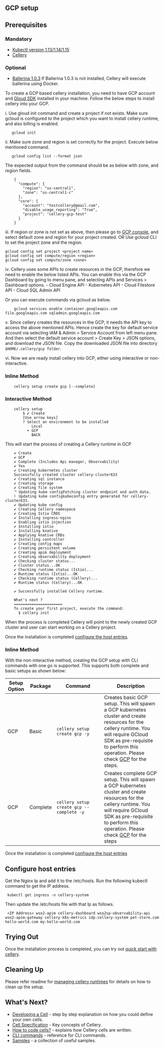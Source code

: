 GCP setup
---
## Prerequisites
### Mandatory
- [Kubectl version 1.13/1.14/1.15](https://kubernetes.io/docs/tasks/tools/install-kubectl/)
- [Cellery](../../README.md#download-cellery)

### Optional
- [Ballerina 1.0.3](https://ballerina.io/downloads/)
If Ballerina 1.0.3 is not installed, Cellery will execute ballerina using Docker.

To create a GCP based cellery installation, you need to have GCP account and [Gloud SDK](https://cloud.google.com/sdk/docs/) installed in your machine. 
Follow the below steps to install cellery into your GCP.

i. Use gloud init command and create a project if not exists. Make sure gcloud is configured to the project which you want to install cellery runtime, and also billing is enabled.
```
   gcloud init
```
ii. Make sure zone and region is set correctly for the project. Execute below mentioned command.
```
   gcloud config list --format json
```
The expected output from the command should be as below with zone, and region fields.
```
    {
      "compute": {
        "region": "us-central1",
        "zone": "us-central1-c"
      },
      "core": {
        "account": "testcellery@gmail.com",
        "disable_usage_reporting": "True",
        "project": "cellery-gcp-test"
      }
    }
```

iii. If region or zone is not set as above, then please go to [GCP console](https://console.cloud.google.com/compute/settings?_ga=2.20830648.-1274616255.1554447482), and select default zone and region for your project created. 
   OR 
   Use gcloud CLI to set the project zone and the region.
   ```
   gcloud config set project <project name>
   gcloud config set compute/region <region>
   gcloud config set compute/zone <zone>
   ```

iv. Cellery uses some APIs to create resources in the GCP, therefore we need to enable the below listed APIs. 
You can enable this via the GCP Dashboard by going to menu pane, and selecting APIs and Services > Dashboard options. 
    - Cloud Engine API
    - Kubernetes API
    - Cloud Filestore API
    - Cloud SQL Admin API

   Or you can execute commands via gcloud as below.
```
    gcloud services enable container.googleapis.com file.googleapis.com sqladmin.googleapis.com
```

v. Since cellery creates the resources in the GCP, it needs the API key to access the above mentioned APIs. Hence create the key for default service account via 
selecting IAM & Admin > Service Account from left menu pane. And then select the default service account > Create Key > JSON options, and download the JSON file. Copy the 
downloaded JSON file into directory `$HOME/.cellery/gcp folder`.

vi. Now we are ready install cellery into GCP, either using interactive or non-interactive. 

### Inline Method
```
    cellery setup create gcp [--complete]
```

### Interactive Method
```
    cellery setup
        $ ✔ Create
        [Use arrow keys]
        ? Select an environment to be installed
            Local
          ➤ GCP
            BACK
```
This will start the process of creating a Cellery runtime in GCP

```
    ✔ Create
    ✔ GCP
    ✔ Complete (Includes Api manager, Observability)
    ✔ Yes
    ✔ Creating kubernetes cluster
    Successfully created cluster cellery-cluster633
    ✔ Creating sql instance
    ✔ Creating storage
    ✔ Creating file system
    ⠙ Updating kube configFetching cluster endpoint and auth data.
    ⠇ Updating kube configkubeconfig entry generated for cellery-cluster633.
    ✔ Updating kube config
    ✔ Creating Cellery namespace
    ✔ Creating Istio CRDS
    ✔ Installing ingress-nginx
    ✔ Enabling istio injection
    ✔ Installing istio
    ✔ Installing knative
    ✔ Applying knative CRDs
    ✔ Installing controller
    ✔ Creating config maps
    ✔ Creating persistent volume
    ✔ Creating apim deployment
    ✔ Creating observability deployment
    ✔ Checking cluster status...
    ✔ Cluster status...OK
    ✔ Checking runtime status (Istio)...
    ✔ Runtime status (Istio)...OK
    ✔ Checking runtime status (Cellery)...
    ✔ Runtime status (Cellery)...OK
    
    ✔ Successfully installed Cellery runtime.
    
    What's next ?
    ======================
    To create your first project, execute the command:
      $ cellery init
```
    
When the process is completed Cellery will point to the newly created GCP cluster and user can start working on a Cellery project. 

Once the installation is completed [configure the host entries](#configure-host-entries).

### Inline Method

With the non-interactive method, creating the GCP setup with CLI commands with one go is supported. This supports both complete and basic setups as shown below:

| Setup Option | Package | Command <img width=1100/> | Description |
|--------------|------|---------|-------------|
| GCP | Basic | `cellery setup create gcp -y` | Creates basic GCP setup. This will spawn a GCP kubernetes cluster and create resources for the cellery runtime. You will require GCloud SDK as pre-requisite to perform this operation. Please check [GCP](#2.-gcp) for the steps.| 
| GCP | Complete | `cellery setup create gcp --complete -y` | Creates complete GCP setup. This will spawn a GCP kubernetes cluster and create resources for the cellery runtime. You will require GCloud SDK as pre-requisite to perform this operation. Please check [GCP](#2.-gcp) for the steps| 

Once the installation is completed [configure the host entries](#configure-host-entries)

## Configure host entries

Get the Nginx Ip and add it to the /etc/hosts. Run the following kubectl command to get the IP address.
```
 kubectl get ingress -n cellery-system
```
Then update the /etc/hosts file with that Ip as follows.  
```
 <IP Address> wso2-apim cellery-dashboard wso2sp-observability-api wso2-apim-gateway cellery-k8s-metrics idp.cellery-system pet-store.com hello-world.com my-hello-world.com
```

## Trying Out

Once the installation process is completed, you can try out [quick start with cellery](../../README.md#quickstart-guide).

## Cleaning Up

Please refer readme for [managing cellery runtimes](./manage-setup.md) for details on how to clean up the setup.

## What's Next?

- [Developing a Cell](writing-a-cell.md) - step by step explanation on how you could define your own cells.
- [Cell Specification](https://github.com/wso2/cellery-spec/blob/master/README.md) - Key concepts of Cellery.
- [How to code cells?](../cellery-syntax.md) - explains how Cellery cells are written.
- [CLI commands](../cli-reference.md) - reference for CLI commands.
- [Samples](https://github.com/wso2/cellery-samples/tree/master) - a collection of useful samples.
